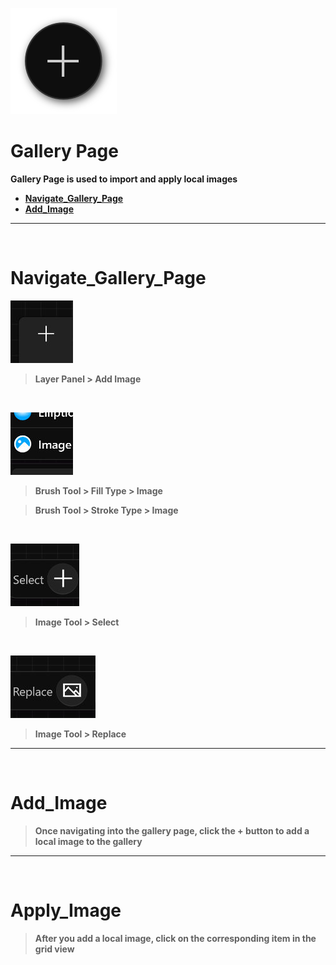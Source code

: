 ![Image](Images/AdvancedAction_GalleryPage.png)
# **Gallery Page**
**Gallery Page is used to import and apply local images**
- [**Navigate_Gallery_Page**](#Navigate_Gallery_Page) 
- [**Add_Image**](#Add_Image) 


---
<br/>

# **Navigate_Gallery_Page**
![Image](Images/AdvancedAction_GalleryPage_Navigate_AddImage.jpg)
> **Layer Panel > Add Image**

<br/>

![Image](Images/AdvancedAction_GalleryPage_Navigate_FilStrokelImage.jpg)
> **Brush Tool > Fill Type > Image**

> **Brush Tool > Stroke Type > Image**

<br/>

![Image](Images/AdvancedAction_GalleryPage_Navigate_SelectImage.jpg)
> **Image Tool > Select**

<br/>

![Image](Images/AdvancedAction_GalleryPage_Navigate_ReplaceImage.jpg)
> **Image Tool > Replace**


---
<br/>

# **Add_Image**
> **Once navigating into the gallery page, click the + button to add a local image to the gallery**


---
<br/>

# **Apply_Image**
> **After you add a local image, click on the corresponding item in the grid view**